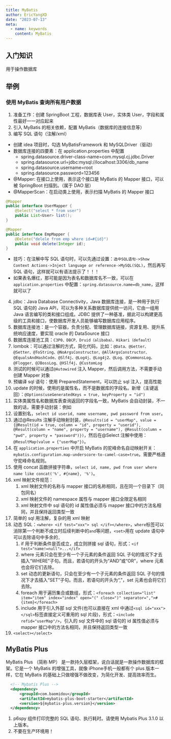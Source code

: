 ```yaml
---
title: MyBatis
author: EricYangXD
date: "2023-07-13"
meta:
  - name: keywords
    content: MyBatis
---
```


## 入门知识

用于操作数据库

## 举例

### 使用 MyBatis 查询所有用户数据

1. 准备工作：创建 SpringBoot 工程，数据库表 User，实体类 User，字段和属性最好一一对应起来
2. 引入 MyBatis 的相关依赖，配置 MyBatis（数据库的连接信息等）
3. 编写 SQL 语句（注解/xml）

- 创建 idea 项目时，勾选 MyBatisFramework 和 MySQLDriver（驱动）
- 数据库连接的四要素：在 application.properties 中配置
  - spring.datasource.driver-class-name=com.mysql.cj.jdbc.Driver
  - spring.datasource.url=jdbc:mysql://localhost:3306/db_name
  - spring.datasource.username=root
  - spring.datasource.password=123456
- @Mapper: 在接口上使用，表示这个接口是 MyBatis 的 Mapper 接口，可以被 SpringBoot 扫描到。（属于 DAO 层）
- @MapperScan：在启动类上使用，表示扫描 MyBatis 的 Mapper 接口

```java
@Mapper
public interface UserMapper {
    @Select("select * from user")
    public List<User> list();
}

@Mapper
public interface EmpMapper {
    @Delete("delele from emp where id=#{id}")
    public void delete(Integer id);
}
```

- 技巧：在注解中写 SQL 语句时，可以先通过设置：`选中SQL语句->Show Context Actions->Inject language or reference->MySQL(SQL)`，然后再写 SQL 语句，这样就可以有语法提示了！！！
- 如果表名爆红，那可能是因为表名和数据库名不一致，可以在 `application.properties` 中配置：`spring.datasource.name=db_name`，这样就可以了

4. jdbc：Java Database Connectivity，Java 数据库连接，是一种用于执行 SQL 语句的 Java API，可以为多种关系数据库提供统一访问，它由一组用 Java 语言编写的类和接口组成。JDBC 提供了一种基准，据此可以构建更高级的工具和接口，使数据库开发人员能够编写数据库应用程序。
5. 数据库连接池：是一个容器，负责分配、管理数据库链接，资源复用、提升系统响应速度，要实现 oracle 的 DataSource 接口
6. 数据库连接池工具：`C3P0、DBCP、Druid（alibaba）、Hikari（default）`
7. lombok：可以通过注解的方式，简化代码，比如：`@Data、@Getter、@Setter、@ToString、@NoArgsConstructor、@AllArgsConstructor、@EqualsAndHashCode、@Slf4j、@Log4j、@Log4j2、@Log、@CommonsLog、@Flogger、@JBossLog、@XSlf4j、@CustomLog`
8. 测试的时候可以通过`@Autowired` 注入 Mapper，然后调用方法，不需要手动创建 Mapper 对象
9. 预编译 sql 语句：使用 PreparedStatement，可以防止 sql 注入，提高性能
10. update 的时候，使用的是属性名，而不是数据库的字段名。新增（主键返回）：`@Options(useGeneratedKeys = true, keyProperty = "id")`
11. 实体类属性名和数据库表查询返回的字段名一致，MyBatis 会自动封装，不一致的话，需要手动封装：例如
12. 设置别名，`select id userid, name username, pwd password from user`。
13. 通过@Results 注解手动映射封装，`@Results(id = "userMap", value = {@Result(id = true, column = "id", property = "userid"), @Result(column = "name", property = "username"), @Result(column = "pwd", property = "password")})`，然后在@Select 注解中使用：`@ResultMap(value = {"userMap"})`。
14. 在 `application.properties` 中开启 MyBatis 的驼峰命名自动映射开关：`mybatis.configuration.map-underscore-to-camel-case=true`。需要严格遵守驼峰命名规则。
15. 使用 concat 函数拼接字符串，`select id, name, pwd from user where name like concat('%', #{name}, '%')`。
16. xml 映射文件规范：
    1. xml 映射文件的名称与 mapper 接口的名称相同，且在同一个目录下（同包同名）
    2. xml 映射文件的 namespace 属性与 mapper 接口全限定名相同
    3. xml 映射文件中 sql 语句的 id 属性值必须与 mapper 接口中的方法名相同，并且保持返回类型一致
17. 简单的 sql 用注解，复杂的用 xml 映射
18. 动态 SQL：`<where> <if test="xxx"> sql </if></where>`，`where`标签可以消除第一个判断不成立时后续判断中的`and`等问题，`<set>`用在 update 语句中可以去除语句中多余的`,`
    1. if 用于判断条件是否成立，成立则拼接 sql 语句，形式：`<if test="name!=null">...</if>`
    2. where 元素只会在至少有一个子元素的条件返回 SQL 子句的情况下才去插入“WHERE”子句。而且，若语句的开头为“AND”或“OR”，where 元素也会将它们去除。
    3. set 动态的更新语句，只会在至少有一个子元素的条件返回 SQL 子句的情况下才去插入“SET”子句。而且，若语句的开头为“,”，set 元素也会将它们去除。
    4. foreach 用于遍历集合或数组，形式：`<foreach collection="list" item="item" index="index" open="(" close=")" separator=",">#{item}</foreach>`
    5. include 用于引入外部 sql 文件(也可以直接在 xml 中通过`<sql id="xxx"></sql>`标签直接定义可重用的 sql 片段)，形式：`<include refid="userMap"/>`，引入的 sql 文件中的 sql 语句的 id 属性值必须与 mapper 接口中的方法名相同，并且保持返回类型一致
19. `<select></select>`


## MyBatis Plus

MyBatis Plus （简称 MP） 是一款持久层框架，说白话就是一款操作数据库的框架。它是一个 MyBatis 的增强工具，就像 iPhone手机一般都有个 plus 版本一样，它在 MyBatis 的基础上只做增强不做改变，为简化开发、提高效率而生。


```xml
  <!-- Mybatis Plus -->
  <dependency>
      <groupId>com.baomidou</groupId>
      <artifactId>mybatis-plus-boot-starter</artifactId>
      <version>${mybatis-plus.version}</version>
  </dependency>
```


1. p6spy 组件打印完整的 SQL 语句、执行耗时。请使用 Mybatis Plus 3.1.0 以上版本。
2. 不要在生产环境用！